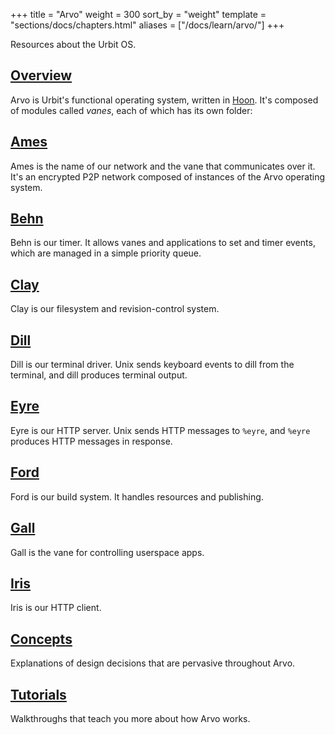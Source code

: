 +++
title = "Arvo"
weight = 300
sort_by = "weight"
template = "sections/docs/chapters.html"
aliases = ["/docs/learn/arvo/"]
+++

Resources about the Urbit OS.

## [Overview](/docs/arvo/overview)

Arvo is Urbit's functional operating system, written in [Hoon](/docs/hoon/hoon-school/_index). It's composed of modules called _vanes_, each of which has its own folder:

## [Ames](/docs/arvo/ames/ames)

Ames is the name of our network and the vane that communicates over it. It's an encrypted P2P network composed of instances of the Arvo operating system.

## [Behn](/docs/arvo/behn/behn)

Behn is our timer. It allows vanes and applications to set and timer events, which are managed in a simple priority queue.

## [Clay](/docs/arvo/clay/clay)

Clay is our filesystem and revision-control system.

## [Dill](/docs/arvo/dill/dill)

Dill is our terminal driver. Unix sends keyboard events to dill from the terminal, and dill produces terminal output.

## [Eyre](/docs/arvo/eyre/eyre)

Eyre is our HTTP server. Unix sends HTTP messages to `%eyre`, and `%eyre` produces HTTP messages in response.

## [Ford](/docs/arvo/ford/ford)

Ford is our build system. It handles resources and publishing.

## [Gall](/docs/arvo/gall/overview)

Gall is the vane for controlling userspace apps.

## [Iris](/docs/arvo/iris/iris-api)

Iris is our HTTP client.

## [Concepts](/docs/arvo/concepts/_index)

Explanations of design decisions that are pervasive throughout Arvo.

## [Tutorials](/docs/arvo/tutorials/_index)

Walkthroughs that teach you more about how Arvo works.


